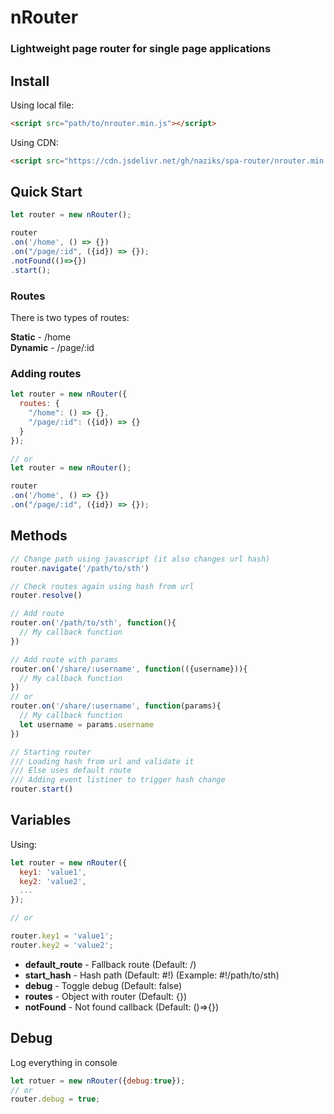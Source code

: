 # nRouter
### Lightweight page router for single page applications

## Install  
Using local file:
```html
<script src="path/to/nrouter.min.js"></script>
```  

Using CDN:
```html
<script src="https://cdn.jsdelivr.net/gh/naziks/spa-router/nrouter.min.js"></script>
```

## Quick Start  
```javascript
let router = new nRouter();

router
.on('/home', () => {})
.on("/page/:id", ({id}) => {});
.notFound(()=>{})
.start();
```

### Routes
There is two types of routes:  

__Static__ - /home  
__Dynamic__ - /page/:id

### Adding routes  
```js
let router = new nRouter({
  routes: {
    "/home": () => {},
    "/page/:id": ({id}) => {}
  }
});

// or
let router = new nRouter();

router
.on('/home', () => {})
.on("/page/:id", ({id}) => {});
```

## Methods
```javascript
// Change path using javascript (it also changes url hash)
router.navigate('/path/to/sth')

// Check routes again using hash from url
router.resolve()

// Add route
router.on('/path/to/sth', function(){
  // My callback function
})

// Add route with params
router.on('/share/:username', function(({username})){
  // My callback function
})
// or
router.on('/share/:username', function(params){
  // My callback function
  let username = params.username
})

// Starting router
/// Loading hash from url and validate it
/// Else uses default route
/// Adding event listiner to trigger hash change
router.start()
```

## Variables
Using:
```javascript
let router = new nRouter({
  key1: 'value1',
  key2: 'value2',
  ...
});

// or

router.key1 = 'value1';
router.key2 = 'value2';
```  
- __default_route__ - Fallback route (Default: /)
- __start_hash__ - Hash path (Default: #!) (Example: #!/path/to/sth)
- __debug__ - Toggle debug (Default: false)
- __routes__ - Object with router (Default: {})
- __notFound__ - Not found callback (Default: ()=>{})


## Debug
Log everything in console

```javascript
let rotuer = new nRouter({debug:true});
// or
router.debug = true;
